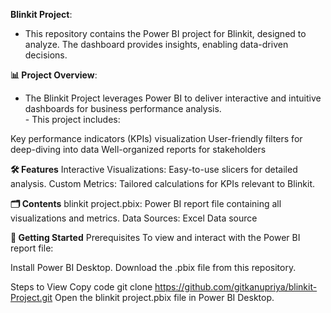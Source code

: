 **Blinkit Project**:<br>
- This repository contains the Power BI project for Blinkit, designed to analyze. The dashboard provides insights, enabling data-driven decisions.

**📊 Project Overview**:<br>
- The Blinkit Project leverages Power BI to deliver interactive and intuitive dashboards for business performance analysis.<br> - This project includes:

Key performance indicators (KPIs) visualization
User-friendly filters for deep-diving into data
Well-organized reports for stakeholders

**🛠️ Features**
Interactive Visualizations: Easy-to-use slicers for detailed analysis.
Custom Metrics: Tailored calculations for KPIs relevant to Blinkit.

**🗂️ Contents**
blinkit project.pbix: Power BI report file containing all visualizations and metrics.
Data Sources: Excel Data source

**🚀 Getting Started**
Prerequisites
To view and interact with the Power BI report file:

Install Power BI Desktop.
Download the .pbix file from this repository.

Steps to View
Copy code
git clone https://github.com/gitkanupriya/blinkit-Project.git
Open the blinkit project.pbix file in Power BI Desktop.
